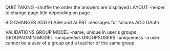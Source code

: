 QUIZ TAKING
    -shuffle the order the answers are displayed
LAYOUT
    -helper to change page title depending on page

BIG CHANGES
    ADD FLASH and ALERT messages for failures
    ADD OAuth

VALIDATIONS
    GROUP MODEL
        -name, unique in user's groups
    GROUPADMIN MODEL
        -uniqueness
    GROUPSUSERS
        -uniqueness
        -a user cannot be a user of a group and a teacher of the same group